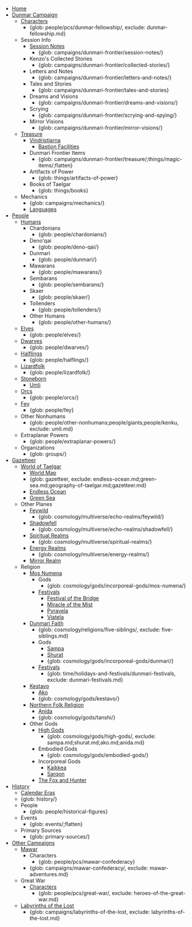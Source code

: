 - [Home](index.md)
- [Dunmar Campaign](campaigns/dunmari-frontier/dunmari-frontier-campaign.md)
    - [Characters](people/pcs/dunmar-fellowship/dunmar-fellowship.md)
        - {glob: people/pcs/dunmar-fellowship/, exclude: dunmar-fellowship.md}
    - Session Info
        - [Session Notes](campaigns/dunmari-frontier/session-notes-index.md)
            - {glob: campaigns/dunmari-frontier/session-notes/}
        - Kenzo's Collected Stories
            - {glob: campaigns/dunmari-frontier/collected-stories/}
        - Letters and Notes
            - {glob: campaigns/dunmari-frontier/letters-and-notes/}
        - Tales and Stories
            - {glob: campaigns/dunmari-frontier/tales-and-stories}
        - Dreams and Visions
            - {glob: campaigns/dunmari-frontier/dreams-and-visions/}
        - Scrying
            - {glob: campaigns/dunmari-frontier/scrying-and-spying/}
        - Mirror Visions
            - {glob: campaigns/dunmari-frontier/mirror-visions/}
    - [Treasure](campaigns/dunmari-frontier/party-treasure.md)
        - [Vindristjarna](things/ships/vindristjarna.md)
            - [Bastion Facilities](campaigns/dunmari-frontier/vindristjarna-room-planning.md)
        - Dunmari Frontier Items
            - {glob: campaigns/dunmari-frontier/treasure/;things/magic-items/;flatten}
        - Artifacts of Power
            - {glob: things/artifacts-of-power}
        - Books of Taelgar
            - {glob: things/books}
    - Mechanics
        - {glob: campaigns/mechanics/}
        - [Languages](species/languages.md)
- [People](species/species.md)
    - [Humans](species/humans/humans.md)
        - Chardonians
            - {glob: people/chardonians/}
        - Deno'qai
            - {glob: people/deno-qai/}
        - Dunmari
            - {glob: people/dunmari/}
        - Mawarans
            - {glob: people/mawarans/}
        - Sembarans
            - {glob: people/sembarans/}
        - Skaer
            - {glob: people/skaer/}
        - Tollenders
            - {glob: people/tollenders/}
        - Other Humans
            - {glob: people/other-humans/}
    - [Elves](species/children-of-the-embodied-gods/elves/elves.md)
        - {glob: people/elves/}
    - [Dwarves](species/children-of-the-embodied-gods/dwarves/dwarves.md)
        - {glob: people/dwarves/}
    - [Halflings](species/children-of-the-embodied-gods/halflings/halflings.md)
        - {glob: people/halflings/}
    - [Lizardfolk](species/children-of-the-embodied-gods/lizardfolk/lizardfolk.md)
        - {glob: people/lizardfolk/}
    - [Stoneborn](species/children-of-the-embodied-gods/stoneborn/stoneborn.md)
        - [Umli](people/other-nonhumans/umli.md)
    - [Orcs](species/children-of-the-embodied-gods/orcs/orcs.md)
        - {glob: people/orcs/}
    - [Fey](species/children-of-the-divine/fey/fey.md)
        - {glob: people/fey}
    - Other Nonhumans
        - {glob: people/other-nonhumans;people/giants;people/kenku, exclude: umli.md}
    - Extraplanar Powers
        - {glob: people/extraplanar-powers/}
    - Organizations
        - {glob: groups/}
- [Gazetteer](campaigns/player-s-guide.md)
    - [World of Taelgar](gazetteer/geography-of-taelgar.md)
        - [World Map](gazetteer/gazetteer.md)
        - {glob: gazetteer, exclude: endless-ocean.md;green-sea.md;geography-of-taelgar.md;gazetteer.md}
        - [Endless Ocean](gazetteer/endless-ocean.md)
        - [Green Sea](gazetteer/green-sea.md)
    - Other Planes
        - [Feywild](cosmology/multiverse/echo-realms/feywild/feywild.md)
            - {glob: cosmology/multiverse/echo-realms/feywild/}
        - [Shadowfell](cosmology/multiverse/echo-realms/shadowfell/shadowfell.md)
            - {glob: cosmology/multiverse/echo-realms/shadowfell/}
        - [Spiritual Realms](cosmology/multiverse/spiritual-realms/spiritual-realms.md)
            - {glob: cosmology/multiverse/spiritual-realms/}
        - [Energy Realms](cosmology/multiverse/energy-realms/energy-realms.md)
            - {glob: cosmology/multiverse/energy-realms/}
        - [Mirror Realm](cosmology/multiverse/echo-realms/mirror-realm.md)
    - Religion
        - [Mos Numena](cosmology/religions/mos-numena.md)
            - Gods
                - {glob: cosmology/gods/incorporeal-gods/mos-numena/}
            - [Festivals](time/holidays-and-festivals/mos-numena-feast-days.md)
                - [Festival of the Bridge](time/holidays-and-festivals/festival-of-the-bridge.md)
                - [Miracle of the Mist](time/holidays-and-festivals/festival-of-the-miracle-of-the-mist.md)
                - [Pyravela](time/holidays-and-festivals/pyravela.md)
                - [Viatela](time/holidays-and-festivals/viatela.md)
        - [Dunmari Faith](cosmology/religions/five-siblings/five-siblings.md)
            - {glob: cosmology/religions/five-siblings/, exclude: five-siblings.md}
            - Gods
                - [Sampa](cosmology/gods/high-gods/sampa.md)
                - [Shurat](cosmology/gods/high-gods/shurat.md)
                - {glob: cosmology/gods/incorporeal-gods/dunmari/}
            - [Festivals](time/holidays-and-festivals/dunmari-festivals/dunmari-festivals.md)
                - {glob: time/holidays-and-festivals/dunmari-festivals, exclude: dunmari-festivals.md}
        - [Kestavo](cosmology/religions/kestavo.md)
            - [Ako](cosmology/gods/high-gods/ako.md)
            - {glob: cosmology/gods/kestavo/}
        - [Northern Folk Religion](cosmology/religions/tanshi.md)
            - [Anida](cosmology/gods/high-gods/anida.md)
            - {glob: cosmology/gods/tanshi/}
        - Other Gods
            - [High Gods](cosmology/gods/high-gods/high-gods.md)
                - {glob: cosmology/gods/high-gods/, exclude: sampa.md;shurat.md;ako.md;anida.md}
            - Embodied Gods
                - {glob: cosmology/gods/embodied-gods/}
            - Incorporeal Gods
                - [Kaikkea](cosmology/gods/incorporeal-gods/kaikkea.md)
                - [Sarqon](cosmology/gods/incorporeal-gods/sarqon.md)
            - [The Fox and Hunter](cosmology/gods/demigods/fox-and-hunter.md)
- [History](history/history.md)
    - [Calendar Eras](time/calendar-eras.md)
    - {glob: history/}
    - People
        - {glob: people/historical-figures}
    - Events
        - {glob: events/;flatten}
    - Primary Sources
        - {glob: primary-sources/}
- [Other Campaigns](people/pcs/pcs.md)
    - [Mawar](campaigns/mawar-confederacy/mawar-adventures.md)
        - Characters
            - {glob: people/pcs/mawar-confederacy}
        - {glob: campaigns/mawar-confederacy/, exclude: mawar-adventures.md}
    - Great War
        - [Characters](people/pcs/great-war/heroes-of-the-great-war.md)
            - {glob: people/pcs/great-war/, exclude: heroes-of-the-great-war.md}
    - [Labyrinths of the Lost](campaigns/labyrinths-of-the-lost/labyrinths-of-the-lost.md)
        - {glob: campaigns/labyrinths-of-the-lost, exclude: labyrinths-of-the-lost.md}
